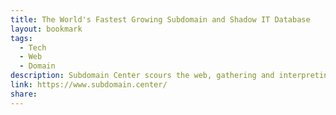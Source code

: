 ```yaml
---
title: The World's Fastest Growing Subdomain and Shadow IT Database
layout: bookmark
tags:
  - Tech
  - Web
  - Domain
description: Subdomain Center scours the web, gathering and interpreting data from from all over the Internet. Consequently, it has evolved into The World's Fastest Growing Subdomain & Shadow IT Intelligence Database and is freely accessible to all.
link: https://www.subdomain.center/
share:
---
```


